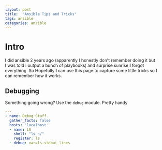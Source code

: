 ```yaml
---
layout: post
title:  "Ansible Tips and Tricks"
tags: ansible
categories: ansible
---
```


# Intro

I did ansible 2 years ago (apparently I honestly don't remember doing it but I was told I output a bunch of playbooks) and surprise sunrise I forgot everything. So Hopefully I can use this page to capture some little tricks so I can remember how it works.

## Debugging

Something going wrong? Use the `debug` module. Pretty handy

```yaml
---
- name: Debug Stuff.
  gather_facts: false
  hosts: 'localhost'
  - name: LS
    shell: "ls ~/"
    register: ls
  - debug: var=ls.stdout_lines
```

